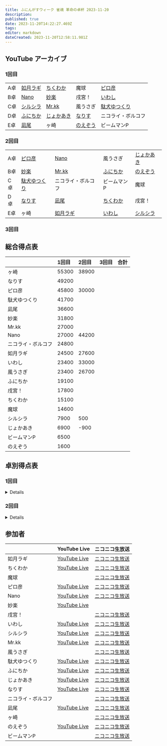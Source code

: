 ```yaml
---
title: ふにんがすウィーク 雀魂 革命の卓杯 2023-11-20
description: 
published: true
date: 2023-11-20T14:22:27.469Z
tags: 
editor: markdown
dateCreated: 2023-11-20T12:58:11.981Z
---
```


## YouTube アーカイブ

### 1回目

||||||
|:--|:--|:--|:--|:--|
|A卓|[如月ラギ](https://www.youtube.com/watch?v=MNMiyj1Wlt4)|[ちくわか](https://www.youtube.com/watch?v=iktveKLWmWk)|魔球|[ピロ彦](https://www.youtube.com/watch?v=LP6lLWYiIAA)|
|B卓|[Nano](https://www.youtube.com/watch?v=SjWgueT8XV8)|[妙楽](https://www.youtube.com/watch?v=7h33lwz-O50)|戌宮！|[いわし](https://www.youtube.com/watch?v=F9c8c_jSAco)|
|C卓|[シルシラ](https://www.youtube.com/watch?v=uWN60pCZ8x8)|[Mr.kk](https://www.youtube.com/watch?v=ZucFeY0vn18)|風うさぎ|[駄犬ゆつくり](https://www.youtube.com/watch?v=Xx_ipFUTSDg)|
|D卓|[ふにちか](https://www.youtube.com/watch?v=HI5ZCcQAZ8Q)|[じょかあき](https://www.youtube.com/watch?v=Uod3htV_h5M)|[なりす](https://www.youtube.com/watch?v=j_R6Mnssr5o)|ニコライ・ボルコフ|
|E卓|[凪尾](https://www.youtube.com/watch?v=RgtAJrLr3c8)|ヶ崎|[のえぞう](https://www.youtube.com/watch?v=rabgGikbydY)|ビームマンP|

### 2回目

||||||
|:--|:--|:--|:--|:--|
|A卓|[ピロ彦](https://www.youtube.com/watch?v=LP6lLWYiIAA)|[Nano](https://www.youtube.com/watch?v=SjWgueT8XV8)|風うさぎ|[じょかあき](https://www.youtube.com/watch?v=Uod3htV_h5M)|
|B卓|[妙楽](https://www.youtube.com/watch?v=7h33lwz-O50)|[Mr.kk](https://www.youtube.com/watch?v=ZucFeY0vn18)|[ふにちか](https://www.youtube.com/watch?v=HI5ZCcQAZ8Q)|[のえぞう](https://www.youtube.com/watch?v=rabgGikbydY)|
|C卓|[駄犬ゆつくり](https://www.youtube.com/watch?v=Xx_ipFUTSDg)|ニコライ・ボルコフ|ビームマンP|魔球|
|D卓|[なりす](https://www.youtube.com/watch?v=j_R6Mnssr5o)|[凪尾](https://www.youtube.com/watch?v=RgtAJrLr3c8)|[ちくわか](https://www.youtube.com/watch?v=iktveKLWmWk)|戌宮！|
|E卓|ヶ崎|[如月ラギ](https://www.youtube.com/watch?v=MNMiyj1Wlt4)|[いわし](https://www.youtube.com/watch?v=F9c8c_jSAco)|[シルシラ](https://www.youtube.com/watch?v=uWN60pCZ8x8)|

### 3回目

## 総合得点表

| |1回目|2回目|3回目|合計|
|:--|:--|:--|:--|:--|
|ヶ崎|55300|38900|||
|なりす|49200||||
|ピロ彦|45800|30000|||
|駄犬ゆつくり|41700||||
|凪尾|36600||||
|妙楽|31800||||
|Mr.kk|27000||||
|Nano|27000|44200|||
|ニコライ・ボルコフ|24800||||
|如月ラギ|24500|27600|||
|いわし|23400|33000|||
|風うさぎ|23400|26700|||
|ふにちか|19100||||
|戌宮！|17800||||
|ちくわか|15100||||
|魔球|14600||||
|シルシラ|7900|500|||
|じょかあき|6900|-900|||
|ビームマンP|6500||||
|のえぞう|1600||||

## 卓別得点表

### 1回目

<details>

#### A卓

| |得点|
|:--|:--|
|ピロ彦|45800|
|如月ラギ|24500|
|ちくわか|15100|
|魔球|14600|

#### B卓

| |得点|
|:--|:--|
|妙楽|31800|
|Nano|27000|
|いわし|23400|
|戌宮！|17800|

#### C卓

| |得点|
|:--|:--|
|駄犬ゆつくり|41700|
|Mr.kk|27000|
|風うさぎ|23400|
|シルシラ|7900|

#### D卓

| |得点|
|:--|:--|
|なりす|49200|
|ニコライ・ボルコフ|24800|
|ふにちか|19100|
|じょかあき|6900|

#### E卓

| |得点|
|:--|:--|
|ヶ崎|55300|
|凪尾|36600|
|ビームマンP|6500|
|のえぞう|1600|

</details>

### 2回目

<details>

#### A卓

| |得点|
|:--|:--|
|Nano|44200|
|ピロ彦|30000|
|風うさぎ|26700|
|じょかあき|-900|

#### B卓

| |得点|
|:--|:--|
|妙楽||
|Mr.kk||
|ふにちか||
|のえぞう||

#### C卓

| |得点|
|:--|:--|
|駄犬ゆつくり||
|ニコライ・ボルコフ||
|ビームマンP||
|魔球||

#### D卓

| |得点|
|:--|:--|
|なりす||
|凪尾||
|ちくわか||
|戌宮！||

#### E卓

| |得点|
|:--|:--|
|ヶ崎|38900|
|いわし|33000|
|如月ラギ|27600|
|シルシラ|500|

</details>

## 参加者

| |YouTube Live|ニコニコ生放送|
|:--|:--|:--|
|如月ラギ|[YouTube Live](https://www.youtube.com/watch?v=MNMiyj1Wlt4)|[ニコニコ生放送](https://live.nicovideo.jp/watch/lv343467031)|
|ちくわか|[YouTube Live](https://www.youtube.com/watch?v=iktveKLWmWk)|[ニコニコ生放送](https://live.nicovideo.jp/watch/lv343466774)|
|魔球| |[ニコニコ生放送](https://live.nicovideo.jp/watch/lv343466711)|
|ピロ彦|[YouTube Live](https://www.youtube.com/watch?v=LP6lLWYiIAA)|[ニコニコ生放送](https://live.nicovideo.jp/watch/lv343465468)|
|Nano|[YouTube Live](https://www.youtube.com/watch?v=SjWgueT8XV8)|[ニコニコ生放送](https://live.nicovideo.jp/watch/lv343466836)|
|妙楽|[YouTube Live](https://www.youtube.com/watch?v=7h33lwz-O50)| |
|戌宮！| |[ニコニコ生放送](https://live.nicovideo.jp/watch/lv343466802)|
|いわし|[YouTube Live](https://www.youtube.com/watch?v=F9c8c_jSAco)|[ニコニコ生放送](https://live.nicovideo.jp/watch/lv343466977)|
|シルシラ|[YouTube Live](https://www.youtube.com/watch?v=uWN60pCZ8x8)|[ニコニコ生放送](https://live.nicovideo.jp/watch/lv343435742)|
|Mr.kk|[YouTube Live](https://www.youtube.com/watch?v=ZucFeY0vn18)|[ニコニコ生放送](https://live.nicovideo.jp/watch/lv343466510)|
|風うさぎ| |[ニコニコ生放送](https://live.nicovideo.jp/watch/lv343467281)|
|駄犬ゆつくり|[YouTube Live](https://www.youtube.com/watch?v=Xx_ipFUTSDg)|[ニコニコ生放送](https://live.nicovideo.jp/watch/lv343466979)|
|ふにちか|[YouTube Live](https://www.youtube.com/watch?v=HI5ZCcQAZ8Q)|[ニコニコ生放送](https://live.nicovideo.jp/watch/lv343466936)|
|じょかあき|[YouTube Live](https://www.youtube.com/watch?v=Uod3htV_h5M)|[ニコニコ生放送](https://live.nicovideo.jp/watch/lv343466248)|
|なりす|[YouTube Live](https://www.youtube.com/watch?v=j_R6Mnssr5o)|[ニコニコ生放送](https://live.nicovideo.jp/watch/lv343466495)|
|ニコライ・ボルコフ| |[ニコニコ生放送](https://live.nicovideo.jp/watch/lv343426204)|
|凪尾|[YouTube Live](https://www.youtube.com/watch?v=RgtAJrLr3c8)|[ニコニコ生放送](https://live.nicovideo.jp/watch/lv343466883)|
|ヶ崎| |[ニコニコ生放送](https://live.nicovideo.jp/watch/lv343466889)|
|のえぞう|[YouTube Live](https://www.youtube.com/watch?v=rabgGikbydY)|[ニコニコ生放送](https://live.nicovideo.jp/watch/lv343467007)|
|ビームマンP| |[ニコニコ生放送](https://live.nicovideo.jp/watch/lv343466900)|
